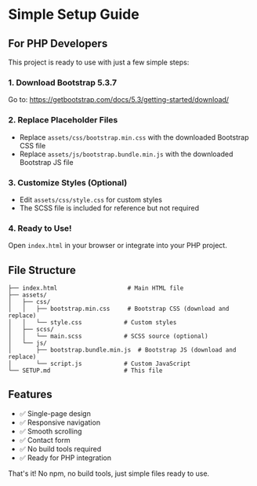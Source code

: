 # Simple Setup Guide

## For PHP Developers

This project is ready to use with just a few simple steps:

### 1. Download Bootstrap 5.3.7
Go to: https://getbootstrap.com/docs/5.3/getting-started/download/

### 2. Replace Placeholder Files
- Replace `assets/css/bootstrap.min.css` with the downloaded Bootstrap CSS file
- Replace `assets/js/bootstrap.bundle.min.js` with the downloaded Bootstrap JS file

### 3. Customize Styles (Optional)
- Edit `assets/css/style.css` for custom styles
- The SCSS file is included for reference but not required

### 4. Ready to Use!
Open `index.html` in your browser or integrate into your PHP project.

## File Structure
```
├── index.html                    # Main HTML file
├── assets/
│   ├── css/
│   │   ├── bootstrap.min.css     # Bootstrap CSS (download and replace)
│   │   └── style.css            # Custom styles
│   ├── scss/
│   │   └── main.scss            # SCSS source (optional)
│   └── js/
│       ├── bootstrap.bundle.min.js  # Bootstrap JS (download and replace)
│       └── script.js            # Custom JavaScript
└── SETUP.md                     # This file
```

## Features
- ✅ Single-page design
- ✅ Responsive navigation
- ✅ Smooth scrolling
- ✅ Contact form
- ✅ No build tools required
- ✅ Ready for PHP integration

That's it! No npm, no build tools, just simple files ready to use. 